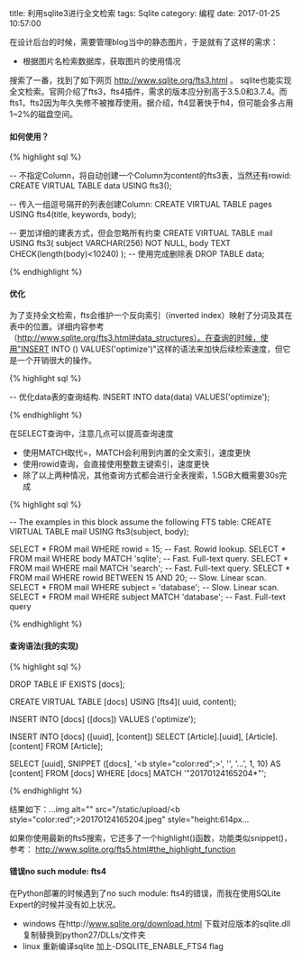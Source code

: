 title: 利用sqlite3进行全文检索
tags: Sqlite
category: 编程
date: 2017-01-25 10:57:00


在设计后台的时候，需要管理blog当中的静态图片，于是就有了这样的需求：

- 根据图片名检索数据库，获取图片的使用情况

搜索了一番，找到了如下网页 http://www.sqlite.org/fts3.html 。 sqlite也能实现全文检索。官网介绍了fts3，fts4插件，需求的版本应分别高于3.5.0和3.7.4。而fts1，fts2因为年久失修不被推荐使用。据介绍，ft4显著快于ft4，但可能会多占用1~2%的磁盘空间。

#### 如何使用？

{% highlight sql %}

-- 不指定Column，将自动创建一个Column为content的fts3表，当然还有rowid:
CREATE VIRTUAL TABLE data USING fts3();

-- 传入一组逗号隔开的列表创建Column:
CREATE VIRTUAL TABLE pages USING fts4(title, keywords, body);

-- 更加详细的建表方式，但会忽略所有约束
CREATE VIRTUAL TABLE mail USING fts3(
  subject VARCHAR(256) NOT NULL,
  body TEXT CHECK(length(body)<10240)
);
-- 使用完成删除表
DROP TABLE data;

{% endhighlight %}

#### 优化

为了支持全文检索，fts会维护一个反向索引（inverted index）映射了分词及其在表中的位置。详细内容参考（http://www.sqlite.org/fts3.html#data_structures）。在查询的时候，使用"INSERT INTO <fts-table>(<fts-table>) VALUES('optimize')"这样的语法来加快后续检索速度，但它是一个开销很大的操作。

{% highlight sql %}

-- 优化data表的查询结构.
INSERT INTO data(data) VALUES('optimize');

{% endhighlight %}

在SELECT查询中，注意几点可以提高查询速度

- 使用MATCH取代=，MATCH会利用到内置的全文索引，速度更快
- 使用rowid查询，会直接使用整数主键索引，速度更快
- 除了以上两种情况，其他查询方式都会进行全表搜索，1.5GB大概需要30s完成

{% highlight sql %}

-- The examples in this block assume the following FTS table:
CREATE VIRTUAL TABLE mail USING fts3(subject, body);

SELECT * FROM mail WHERE rowid = 15;                -- Fast. Rowid lookup.
SELECT * FROM mail WHERE body MATCH 'sqlite';       -- Fast. Full-text query.
SELECT * FROM mail WHERE mail MATCH 'search';       -- Fast. Full-text query.
SELECT * FROM mail WHERE rowid BETWEEN 15 AND 20;   -- Slow. Linear scan.
SELECT * FROM mail WHERE subject = 'database';      -- Slow. Linear scan.
SELECT * FROM mail WHERE subject MATCH 'database';  -- Fast. Full-text query

{% endhighlight %}

#### 查询语法(我的实现)

{% highlight sql %}

DROP TABLE IF EXISTS [docs];

CREATE VIRTUAL TABLE [docs] USING [fts4](
    uuid, 
    content);

INSERT INTO [docs]
    ([docs])
    VALUES ('optimize');

INSERT INTO [docs]
    ([uuid], 
    [content])
    SELECT [Article].[uuid], 
       [Article].[content]
FROM   [Article];

SELECT [uuid], 
       SNIPPET ([docs], '<b style="color:red";>', '</b>', '...', 1, 10) AS [content]
FROM   [docs]
WHERE  [docs] MATCH '"20170124165204*"';

{% endhighlight %}

结果如下：...img alt="" src="/static/upload/<b style="color:red";>20170124165204</b>.jpeg" style="height:614px...

如果你使用最新的fts5搜索，它还多了一个highlight()函数，功能类似snippet()，参考： http://www.sqlite.org/fts5.html#the_highlight_function

#### 错误no such module: fts4

在Python部署的时候遇到了no such module: fts4的错误，而我在使用SQLite Expert的时候并没有如上状况。

- windows 在http://www.sqlite.org/download.html 下载对应版本的sqlite.dll复制替换到python27/DLLs/文件夹
- linux 重新编译sqlite 加上-DSQLITE_ENABLE_FTS4 flag